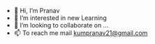 - 👋 Hi, I’m Pranav
- 👀 I’m interested in new Learning
- 💞️ I’m looking to collaborate on ...
- 📫 To reach me mail kumpranav21@gmail.com

<!---
kumpranav21/kumpranav21 is a ✨ special ✨ repository because its `README.md` (this file) appears on your GitHub profile.
You can click the Preview link to take a look at your changes.
--->

